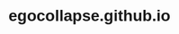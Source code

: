 # egocollapse.github.io
<html lang="en">
<head>
    <meta charset="UTF-8">
    <meta name="viewport" content="width=device-width, initial-scale=1.0">
    <title>Balanced Shuffle with Names and Numbers</title>
    <style>
        body {
            font-family: Arial, sans-serif;
            padding: 20px;
            transition: background-color 0.3s, color 0.3s;
        }

        /* Light Mode */
        body.light-mode {
            background-color: #f8f9fa;
            color: #212529;
        }

        /* Dark Mode */
        body.dark-mode {
            background-color: #343a40;
            color: #f8f9fa;
        }

        .button {
            padding: 10px 20px;
            font-size: 16px;
            cursor: pointer;
            margin-top: 10px;
        }

        .result {
            margin-top: 20px;
        }

        .team {
            margin-bottom: 10px;
        }

        .input-group {
            margin-bottom: 10px;
        }

        .input-group input {
            padding: 8px;
            margin: 5px 0;
        }

        .added-persons {
            margin-top: 20px;
        }

        .added-persons ul {
            list-style-type: none;
            padding-left: 0;
        }

        .added-persons li {
            padding: 5px;
        }

        .buttons-container {
            display: inline-block;
            margin-left: 10px;
        }

        img.medal {
            width: 30px;
            height: 30px;
            margin-left: 10px;
        }

        /* Dark Mode Button */
        .dark-mode-toggle {
            position: fixed;
            top: 10px;
            right: 10px;
            padding: 10px;
            background-color: #007bff;
            color: white;
            border: none;
            border-radius: 5px;
            cursor: pointer;
        }

        .dark-mode-toggle:hover {
            background-color: #0056b3;
        }
    </style>
</head>
<body class="light-mode">

    <!-- Dark Mode Toggle Button -->
    <button class="dark-mode-toggle" onclick="toggleDarkMode()">Switch to Dark Mode</button>

    <h1>Balanced Shuffle of Numbers with Names</h1>

    <div id="inputForm">
        <div class="input-group">
            <label for="name1">Name:</label>
            <input type="text" id="name1" placeholder="Enter name">
            <label for="value1">Value:</label>
            <input type="number" id="value1" placeholder="Enter number">
            <button class="button" onclick="addInput()">Add Person</button>
        </div>
    </div>

    <!-- List of added persons -->
    <div class="added-persons">
        <h3>Added People:</h3>
        <ul id="peopleList"></ul>
    </div>

    <button class="button" onclick="balancedShuffle()">Shuffle & Balance</button>

    <div class="result">
        <div class="team">
            <h3>Team A:</h3>
            <p id="teamA"></p>
            <p>Total: <span id="totalA"></span></p>
        </div>
        <div class="team">
            <h3>Team B:</h3>
            <p id="teamB"></p>
            <p>Total: <span id="totalB"></span></p>
        </div>
        <p><strong>Difference:</strong> <span id="difference"></span></p>
    </div>

    <script>
        let people = [];

        // Function to toggle between dark mode and light mode
        function toggleDarkMode() {
            const body = document.body;
            const button = document.querySelector(".dark-mode-toggle");

            // Check current mode and toggle
            if (body.classList.contains("light-mode")) {
                body.classList.remove("light-mode");
                body.classList.add("dark-mode");
                button.textContent = "Switch to Light Mode";
                localStorage.setItem("theme", "dark");
            } else {
                body.classList.remove("dark-mode");
                body.classList.add("light-mode");
                button.textContent = "Switch to Dark Mode";
                localStorage.setItem("theme", "light");
            }
        }

        // Load the user's theme preference from localStorage
        window.onload = function() {
            const savedTheme = localStorage.getItem("theme");
            if (savedTheme === "dark") {
                document.body.classList.add("dark-mode");
                document.querySelector(".dark-mode-toggle").textContent = "Switch to Light Mode";
            } else {
                document.body.classList.add("light-mode");
                document.querySelector(".dark-mode-toggle").textContent = "Switch to Dark Mode";
            }
        };

        // Function to add a person with their value to the list
        function addInput() {
            const name = document.getElementById("name1").value;
            const value = parseInt(document.getElementById("value1").value);

            if (name && value) {
                const medal = getMedal(value); // Assign medal based on MMR
                people.push({ name: name, value: value, medal: medal });

                // Clear the input fields after adding the person
                document.getElementById("name1").value = '';
                document.getElementById("value1").value = '';

                // Display the added person in the list
                displayAddedPeople();
            } else {
                alert("Please enter both a name and a number.");
            }
        }

        // Function to display the list of added people with medals as images
        function displayAddedPeople() {
            const peopleList = document.getElementById("peopleList");
            peopleList.innerHTML = ''; // Clear the list before adding new items

            // Create a list item for each person added
            people.forEach((person, index) => {
                const listItem = document.createElement("li");
                listItem.textContent = `${person.name} - ${person.value}`;
                
                // Add medal image
                const medalImage = document.createElement("img");
                medalImage.src = person.medal.imgSrc; // Get the image source
                medalImage.alt = person.medal.name;
                medalImage.classList.add("medal");

                // Create the edit and remove buttons
                const buttonsContainer = document.createElement("div");
                buttonsContainer.classList.add("buttons-container");

                // Edit button
                const editButton = document.createElement("button");
                editButton.classList.add("button");
                editButton.textContent = "Edit";
                editButton.onclick = () => editPerson(index);

                // Remove button
                const removeButton = document.createElement("button");
                removeButton.classList.add("button");
                removeButton.textContent = "Remove";
                removeButton.onclick = () => removePerson(index);

                buttonsContainer.appendChild(editButton);
                buttonsContainer.appendChild(removeButton);

                listItem.appendChild(medalImage);
                listItem.appendChild(buttonsContainer);

                peopleList.appendChild(listItem);
            });
        }

        // Function to edit a person's details
        function editPerson(index) {
            const person = people[index];
            const newName = prompt("Enter new name:", person.name);
            const newValue = prompt("Enter new value:", person.value);

            if (newName && newValue) {
                person.name = newName;
                person.value = parseInt(newValue);
                person.medal = getMedal(person.value); // Recalculate medal

                displayAddedPeople(); // Refresh the list
            }
        }

        // Function to remove a person from the list
        function removePerson(index) {
            people.splice(index, 1); // Remove the person from the array
            displayAddedPeople(); // Refresh the list
        }

        // Function to get the medal based on the person's MMR
        function getMedal(mmr) {
            if (mmr <= 769) return { name: "Herald", imgSrc: "https://via.placeholder.com/30x30/ff0000/ffffff?text=H" }; // Placeholder for Herald image
            if (mmr <= 1539) return { name: "Guardian", imgSrc: "https://via.placeholder.com/30x30/00ff00/ffffff?text=G" }; // Placeholder for Guardian image
            if (mmr <= 2309) return { name: "Crusader", imgSrc: "https://via.placeholder.com/30x30/0000ff/ffffff?text=C" }; // Placeholder for Crusader image
            if (mmr <= 3079) return { name: "Archon", imgSrc: "https://via.placeholder.com/30x30/ff00ff/ffffff?text=A" }; // Placeholder for Archon image
            if (mmr <= 3849) return { name: "Legend", imgSrc: "https://via.placeholder.com/30x30/ffff00/ffffff?text=L" }; // Placeholder for Legend image
            if (mmr <= 4619) return { name: "Ancient", imgSrc: "https://via.placeholder.com/30x30/00ffff/ffffff?text=AN" }; // Placeholder for Ancient image
            if (mmr <= 5620) return { name: "Divine", imgSrc: "https://via.placeholder.com/30x30/ff9900/ffffff?text=D" }; // Placeholder for Divine image
            return { name: "Immortal", imgSrc: "https://via.placeholder.com/30x30/ff6666/ffffff?text=I" }; // Placeholder for Immortal image
        }

        // Function to perform multiple shuffles and find the best possible minimum difference
        function balancedShuffle() {
            let bestDifference = Infinity;
            let bestTeamA = [];
            let bestTeamB = [];

            // Set number of shuffles to perform
            const numShuffles = 1000; // You can adjust the number of shuffles

            for (let i = 0; i < numShuffles; i++) {
                // Shuffle the people array randomly
                let shuffledPeople = shuffleArray([...people]);

                // Split shuffled people into two teams
                let teamA = [];
                let teamB = [];
                let teamATotal = 0;
                let teamBTotal = 0;

                for (let j = 0; j < shuffledPeople.length; j++) {
                    if (teamATotal < teamBTotal) {
                        teamA.push(shuffledPeople[j]);
                        teamATotal += shuffledPeople[j].value;
                    } else {
                        teamB.push(shuffledPeople[j]);
                        teamBTotal += shuffledPeople[j].value;
                    }
                }

                // Calculate the difference between the two teams
                let difference = Math.abs(teamATotal - teamBTotal);

                // If this shuffle is better (smaller difference), update the best teams and difference
                if (difference < bestDifference) {
                    bestDifference = difference;
                    bestTeamA = teamA;
                    bestTeamB = teamB;
                }
            }

            // Display the best result after multiple shuffles
            document.getElementById("teamA").textContent = bestTeamA.map(person => `${person.name}: ${person.value} (${person.medal.name})`).join(", ");
            document.getElementById("totalA").textContent = bestTeamA.reduce((sum, person) => sum + person.value, 0);
            document.getElementById("teamB").textContent = bestTeamB.map(person => `${person.name}: ${person.value} (${person.medal.name})`).join(", ");
            document.getElementById("totalB").textContent = bestTeamB.reduce((sum, person) => sum + person.value, 0);
            document.getElementById("difference").textContent = bestDifference;
        }

        // Helper function to shuffle an array
        function shuffleArray(array) {
            for (let i = array.length - 1; i > 0; i--) {
                const j = Math.floor(Math.random() * (i + 1));
                [array[i], array[j]] = [array[j], array[i]]; // Swap elements
            }
            return array;
        }
    </script>
</body>
</html>




